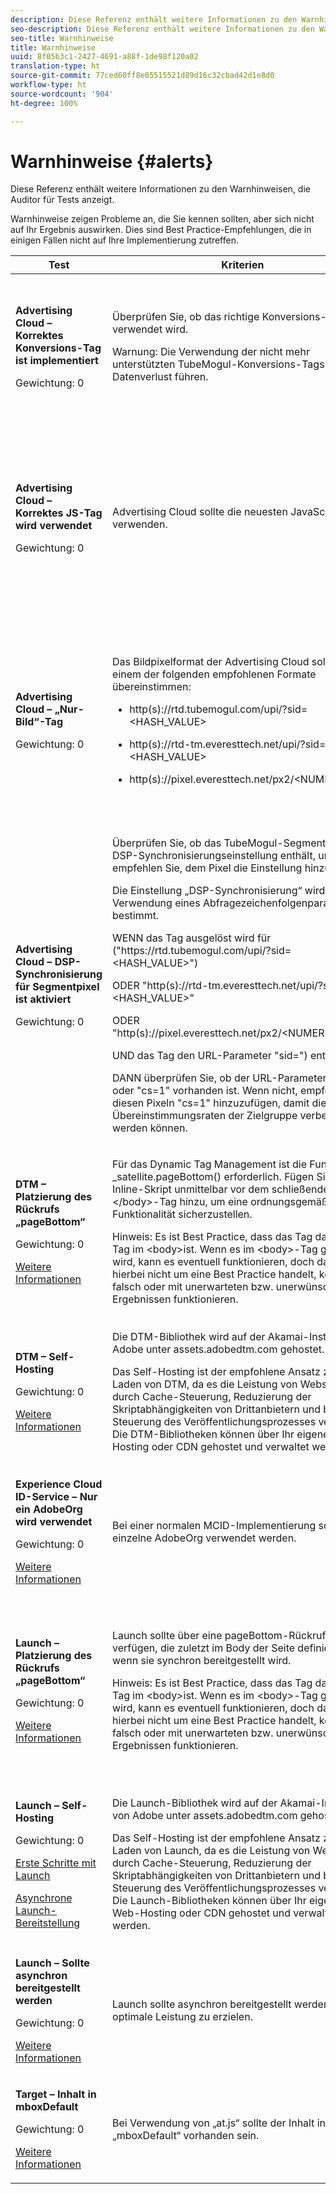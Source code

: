 ```yaml
---
description: Diese Referenz enthält weitere Informationen zu den Warnhinweisen, die Auditor für Tests anzeigt.
seo-description: Diese Referenz enthält weitere Informationen zu den Warnhinweisen, die Auditor für Tests anzeigt.
seo-title: Warnhinweise
title: Warnhinweise
uuid: 8f05b3c1-2427-4691-a88f-1de98f120a02
translation-type: ht
source-git-commit: 77ced60ff8e05515521d89d16c32cbad42d1e8d0
workflow-type: ht
source-wordcount: '904'
ht-degree: 100%

---
```



# Warnhinweise {#alerts}

Diese Referenz enthält weitere Informationen zu den Warnhinweisen, die Auditor für Tests anzeigt.

Warnhinweise zeigen Probleme an, die Sie kennen sollten, aber sich nicht auf Ihr Ergebnis auswirken. Dies sind Best Practice-Empfehlungen, die in einigen Fällen nicht auf Ihre Implementierung zutreffen.

<table id="table_031432C9BB804A6F90E7FF572739E169"> 
 <thead> 
  <tr> 
   <th colname="col1" class="entry"> Test </th> 
   <th colname="col2" class="entry"> Kriterien </th> 
   <th colname="col3" class="entry"> Empfehlung </th> 
  </tr>
 </thead>
 <tbody> 
  <tr> 
   <td colname="col1"> 
    <!--
      1.0.1 
    --> <p><b>Advertising Cloud – Korrektes Konversions-Tag ist implementiert</b> </p> <p>Gewichtung: 0 </p> </td> 
   <td colname="col2"> <p>Überprüfen Sie, ob das richtige Konversions-Tag verwendet wird. </p> <p> <p>Warnung: Die Verwendung der nicht mehr unterstützten TubeMogul-Konversions-Tags kann zu Datenverlust führen. </p> </p> </td> 
   <td colname="col3"> <p>Aktualisieren Sie Ihre Konversionspixel auf die neuen „Nur-Bild“-Konversions-Tags von Advertising Cloud. </p> <p>Dies ist am einfachsten mit der Advertising Cloud Launch Extension zu erreichen. </p> </td> 
  </tr> 
  <tr> 
   <td colname="col1"> 
    <!--
      1.0.1 
    --> <p><b>Advertising Cloud – Korrektes JS-Tag wird verwendet</b> </p> <p>Gewichtung: 0 </p> </td> 
   <td colname="col2"> <p>Advertising Cloud sollte die neuesten JavaScript-Tags verwenden. </p> </td> 
   <td colname="col3"> <p>Aktualisieren Sie Ihr Advertising Cloud-JavaScript auf die neueste Version. Die Verwendung veralteter JavaScript-Versionen kann zu Funktionsverlust führen. </p> <p>Dies ist mit der Advertising Cloud Launch Extension einfacher zu erreichen. </p> </td> 
  </tr> 
  <tr> 
   <td colname="col1"> 
    <!--
      1.0.1 
    --> <p><b>Advertising Cloud – „Nur-Bild“-Tag</b> </p> <p>Gewichtung: 0 </p> </td> 
   <td colname="col2"> <p>Das Bildpixelformat der Advertising Cloud sollte mit einem der folgenden empfohlenen Formate übereinstimmen: </p> <p> 
     <ul id="ul_D85BE9C8A8654DE890E1A814E3573D86"> 
      <li id="li_E2AEDD76AC7044E8AD6AE8375858D198"> <p><span class="codeph">http(s)://rtd.tubemogul.com/upi/?sid=&lt;HASH_VALUE&gt;</span> </p> </li> 
      <li id="li_1EEFA03516BF445294B5EC5DED891758"> <p><span class="codeph">http(s)://rtd-tm.everesttech.net/upi/?sid=&lt;HASH_VALUE&gt;</span> </p> </li> 
      <li id="li_F72206B142214217BDD34356D2F3D8AD"> <p><span class="codeph">http(s)://pixel.everesttech.net/px2/&lt;NUMERIC_ID&gt;?</span> </p> </li> 
     </ul> </p> </td> 
   <td colname="col3"> <p>Aktualisieren Sie Ihre Advertising Cloud-Pixel auf die neuen „Nur-Bild“-Tags der Advertising Cloud, um sicherzustellen, dass Sie die vollständige Funktionalität der Advertising Cloud nutzen. </p> <p>Dies ist am einfachsten mit der Advertising Cloud Launch Extension zu erreichen. </p> </td> 
  </tr> 
  <tr> 
   <td colname="col1"> 
    <!--
      1.0.1 
    --> <p><b>Advertising Cloud – DSP-Synchronisierung für Segmentpixel ist aktiviert</b> </p> <p>Gewichtung: 0 </p> </td> 
   <td colname="col2"> <p>Überprüfen Sie, ob das TubeMogul-Segmentpixel eine DSP-Synchronisierungseinstellung enthält, und empfehlen Sie, dem Pixel die Einstellung hinzuzufügen. </p> <p>Die Einstellung „DSP-Synchronisierung“ wird durch die Verwendung eines Abfragezeichenfolgenparameters bestimmt. </p> <p>WENN das Tag ausgelöst wird für <span class="codeph">("https://rtd.tubemogul.com/upi/?sid=&lt;HASH_VALUE&gt;")</span> </p> <p> ODER <span class="codeph"> "http(s)://rtd-tm.everesttech.net/upi/?sid=&lt;HASH_VALUE&gt;"</span> </p> <p> ODER <span class="codeph"> "http(s)://pixel.everesttech.net/px2/&lt;NUMERIC_ID&gt;?"</span> </p> <p>UND das Tag den URL-Parameter <span class="codeph"> "sid=")</span> enthält, </p> <p>DANN überprüfen Sie, ob der URL-Parameter <span class="codeph"> "cs=0"</span> oder <span class="codeph"> "cs=1"</span> vorhanden ist. Wenn nicht, empfehlen Sie, diesen Pixeln <span class="codeph"> "cs=1"</span> hinzuzufügen, damit die Übereinstimmungsraten der Zielgruppe verbessert werden können. </p> </td> 
   <td colname="col3"> <p> Fügen Sie Ihren Advertising Cloud-Pixeln den URL-Parameter <span class="codeph"> "cs=1"</span> hinzu, damit eine DSP-Synchronisierung stattfinden kann, wodurch die Übereinstimmungsraten der Zielgruppe erhöht werden. </p> <p>Dies ist am einfachsten mit der Advertising Cloud Launch Extension zu erreichen. </p> </td> 
  </tr> 
  <tr> 
   <td colname="col1"> 
    <!--
      CAce6db25bc8c443409f0fcc5ac9d622c3 
    --> <p><b>DTM – Platzierung des Rückrufs „pageBottom“</b> </p> <p>Gewichtung: 0 </p> <p><a href="https://docs.adobe.com/content/help/de-DE/dtm/using/client-side/t-add-header-fooder-code.html" format="html" scope="external"> Weitere Informationen</a> </p> 
    <!--
      TEa9df69942f404055a64262889c8b21d3 
    --> </td> 
   <td colname="col2"> <p>Für das Dynamic Tag Management ist die Funktion <span class="codeph">_satellite.pageBottom()</span> erforderlich. Fügen Sie das Inline-Skript unmittelbar vor dem schließenden <span class="codeph"> &lt;/body&gt;</span>-Tag hinzu, um eine ordnungsgemäße DTM-Funktionalität sicherzustellen. </p> <p> <p>Hinweis: Es ist Best Practice, dass das Tag das <i>letzte</i> Tag im <span class="codeph"> &lt;body&gt;</span>ist. Wenn es im <span class="codeph"> &lt;body&gt;</span>-Tag gefunden wird, kann es eventuell funktionieren, doch da es sich hierbei nicht um eine Best Practice handelt, könnte es falsch oder mit unerwarteten bzw. unerwünschten Ergebnissen funktionieren. </p> </p> </td> 
   <td colname="col3"> <p>Fügen Sie das Inline-Skript unmittelbar vor dem schließenden <span class="codeph"> &lt;/body&gt;</span>-Tag hinzu, um eine ordnungsgemäße DTM-Funktionalität sicherzustellen. </p> </td> 
  </tr> 
  <tr> 
   <td colname="col1"> 
    <!--
      1.0.1 
    --> <p><b>DTM – Self-Hosting</b> </p> <p>Gewichtung: 0 </p> <p><a href="https://docs.adobe.com/content/help/de-DE/dtm/using/client-side/client-side-information.html" format="html" scope="external"> Weitere Informationen</a> </p> </td> 
   <td colname="col2"> <p> Die DTM-Bibliothek wird auf der Akamai-Instanz von Adobe unter <span class="filepath"> assets.adobedtm.com</span> gehostet. </p> <p> Das Self-Hosting ist der empfohlene Ansatz zum Laden von DTM, da es die Leistung von Websites durch Cache-Steuerung, Reduzierung der Skriptabhängigkeiten von Drittanbietern und bessere Steuerung des Veröffentlichungsprozesses verbessert. Die DTM-Bibliotheken können über Ihr eigenes Web-Hosting oder CDN gehostet und verwaltet werden. </p> </td> 
   <td colname="col3"> <p>Das Self-Hosting ist der empfohlene Ansatz zum Laden von DTM auf einer Seite. Obwohl DTM-Hosting über das Akamai-CDN in den meisten Fällen funktioniert, verbessert das Self-Hosting die Seitenleistung. </p> </td> 
  </tr> 
  <tr> 
   <td colname="col1"> 
    <!--
      1.0.1 
    --> <p><b> Experience Cloud ID-Service – Nur ein AdobeOrg wird verwendet</b> </p> <p>Gewichtung: 0 </p> <p><a href="https://docs.adobe.com/content/help/de-DE/id-service/using/intro/id-request.html" format="html" scope="external"> Weitere Informationen</a> </p> </td> 
   <td colname="col2"> <p>Bei einer normalen MCID-Implementierung sollte eine einzelne AdobeOrg verwendet werden. </p> </td> 
   <td colname="col3"> <p>Validieren Sie, ob für diese Implementierung mehrere AdobeOrg-IDs vorhanden sind. </p> </td> 
  </tr> 
  <tr> 
   <td colname="col1"> 
    <!--
      1.0.5 
    --> <p><b>Launch – Platzierung des Rückrufs „pageBottom“</b> </p> <p>Gewichtung: 0 </p> <p><a href="https://docs.adobe.com/content/help/de-DE/launch/using/intro/get-started/quick-start.html" format="https" scope="external"> Weitere Informationen</a> </p> 
    <!--
      TE48c499b022f545c5bccc6f8bde169685 
    --> </td> 
   <td colname="col2"> <p>Launch sollte über eine <span class="codeph">pageBottom</span>-Rückruffunktion verfügen, die zuletzt im Body der Seite definiert wird, wenn sie synchron bereitgestellt wird. </p> <p> <p>Hinweis: Es ist Best Practice, dass das Tag das <i>letzte</i> Tag im <span class="codeph"> &lt;body&gt;</span>ist. Wenn es im <span class="codeph"> &lt;body&gt;</span>-Tag gefunden wird, kann es eventuell funktionieren, doch da es sich hierbei nicht um eine Best Practice handelt, könnte es falsch oder mit unerwarteten bzw. unerwünschten Ergebnissen funktionieren. </p> </p> </td> 
   <td colname="col3"> <p>Für Launch ist die Funktion <span class="codeph"> _satellite.pageBottom()</span> für synchrone Bereitstellungen erforderlich. Fügen Sie das Inline-Skript unmittelbar vor dem schließenden <span class="codeph"> &lt;/body&gt;</span>-Tag hinzu, um eine ordnungsgemäße Launch-Funktion sicherzustellen. </p> </td> 
  </tr> 
  <tr> 
   <td colname="col1"> 
    <!--
      1.0.1 
    --> <p><b>Launch – Self-Hosting</b> </p> <p>Gewichtung: 0 </p> <p><a href="https://docs.adobe.com/content/help/de-DE/launch/using/intro/get-started/quick-start.html" format="https" scope="external"> Erste Schritte mit Launch</a> </p> <p><a href="https://docs.adobe.com/content/help/de-DE/launch/using/reference/client-side-info/asynchronous-deployment.html" format="https" scope="external"> Asynchrone Launch-Bereitstellung</a> </p> </td> 
   <td colname="col2"> <p>Die Launch-Bibliothek wird auf der Akamai-Instanz von Adobe unter <span class="filepath"> assets.adobedtm.com</span> gehostet. </p> <p>Das Self-Hosting ist der empfohlene Ansatz zum Laden von Launch, da es die Leistung von Websites durch Cache-Steuerung, Reduzierung der Skriptabhängigkeiten von Drittanbietern und bessere Steuerung des Veröffentlichungsprozesses verbessert. Die Launch-Bibliotheken können über Ihr eigenes Web-Hosting oder CDN gehostet und verwaltet werden. </p> </td> 
   <td colname="col3"> <p>Obwohl das Launch-Hosting über das Akamai CDN in den meisten Fällen funktioniert, wird empfohlen, das Self-Hosting als ersten Schritt zur Verbesserung der Seitenleistung zu implementieren. </p> </td> 
  </tr> 
  <tr> 
   <td colname="col1"> 
    <!--
      1.0.1 
    --> <p><b>Launch – Sollte asynchron bereitgestellt werden</b> </p> <p>Gewichtung: 0 </p> <p><a href="https://docs.adobe.com/content/help/de-DE/launch/using/intro/get-started/quick-start.html" format="https" scope="external"> Weitere Informationen</a> </p> </td> 
   <td colname="col2"> <p>Launch sollte asynchron bereitgestellt werden, um optimale Leistung zu erzielen. </p> </td> 
   <td colname="col3"> <p>Fügen Sie den „async“-Parameter in das Inline-Skript ein, um die ordnungsgemäße asynchrone Launch-Funktion sicherzustellen. </p> </td> 
  </tr> 
  <tr> 
   <td colname="col1"> 
    <!--
      1.0.1 
    --> <p><b> Target – Inhalt in mboxDefault</b> </p> <p>Gewichtung: 0 </p> <p><a href="https://docs.adobe.com/content/help/de-DE/target/using/implement-target/implementing-target.html" format="html" scope="external"> Weitere Informationen</a> </p> </td> 
   <td colname="col2"> <p> Bei Verwendung von „at.js“ sollte der Inhalt in „mboxDefault“ vorhanden sein. </p> </td> 
   <td colname="col3"> <p>Validieren Sie, ob der Inhalt verfügbar ist. </p> </td> 
  </tr> 
 </tbody> 
</table>

